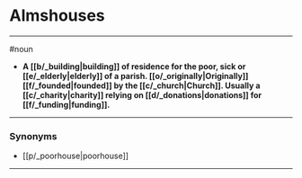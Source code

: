 # Almshouses
---
#noun
- **A [[b/_building|building]] of residence for the poor, sick or [[e/_elderly|elderly]] of a parish. [[o/_originally|Originally]] [[f/_founded|founded]] by the [[c/_church|Church]]. Usually a [[c/_charity|charity]] relying on [[d/_donations|donations]] for [[f/_funding|funding]].**
---
### Synonyms
- [[p/_poorhouse|poorhouse]]
---
